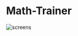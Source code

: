 # Math-Trainer
![screens](https://github.com/DianaDmitriev4/Math-Trainer/compare/main...DianaDmitriev4-patch-1?expand=1)
